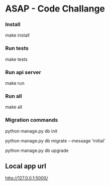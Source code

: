 # ASAP - Code Challange 

### Install
make install

### Run tests
make tests

### Run api server

make run

### Run all

make all

### Migration commands

python manage.py db init

python manage.py db migrate --message 'initial'

python manage.py db upgrade

## Local app url

http://127.0.0.1:5000/